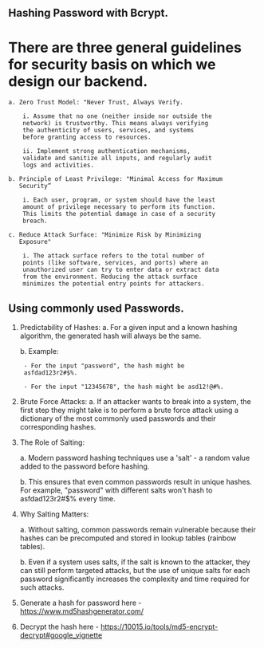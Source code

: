 ## Hashing Password with Bcrypt.

# There are three general guidelines for security basis on which we design our backend.

    a. Zero Trust Model: "Never Trust, Always Verify.

        i. Assume that no one (neither inside nor outside the
        network) is trustworthy. This means always verifying
        the authenticity of users, services, and systems
        before granting access to resources.

        ii. Implement strong authentication mechanisms,
        validate and sanitize all inputs, and regularly audit
        logs and activities.

    b. Principle of Least Privilege: "Minimal Access for Maximum
       Security”

        i. Each user, program, or system should have the least
        amount of privilege necessary to perform its function.
        This limits the potential damage in case of a security
        breach.
    
    c. Reduce Attack Surface: "Minimize Risk by Minimizing
       Exposure"
       
        i. The attack surface refers to the total number of
        points (like software, services, and ports) where an
        unauthorized user can try to enter data or extract data
        from the environment. Reducing the attack surface
        minimizes the potential entry points for attackers.

## Using commonly used Passwords.

1. Predictability of Hashes:
    a. For a given input and a known hashing algorithm, the
    generated hash will always be the same.
    
    b. Example:
    
        - For the input "password", the hash might be
        asfdad123r2#$%.

        - For the input "12345678", the hash might be asd12!@#%.

2. Brute Force Attacks:
    a. If an attacker wants to break into a system, the first step
    they might take is to perform a brute force attack using a
    dictionary of the most commonly used passwords and their
    corresponding hashes.

3. The Role of Salting:

   a. Modern password hashing techniques use a 'salt' - a
   random value added to the password before hashing.
   
   b. This ensures that even common passwords result in unique
    hashes. For example, "password" with different salts won't 
    hash to asfdad123r2#$% every time.

4. Why Salting Matters:
  
   a. Without salting, common passwords remain vulnerable
   because their hashes can be precomputed and stored in
   lookup tables (rainbow tables).

   b. Even if a system uses salts, if the salt is known to the
   attacker, they can still perform targeted attacks, but the use
   of unique salts for each password significantly increases
   the complexity and time required for such attacks.

5. Generate a hash for password here - 
   https://www.md5hashgenerator.com/

6. Decrypt the hash here -
   https://10015.io/tools/md5-encrypt-decrypt#google_vignette